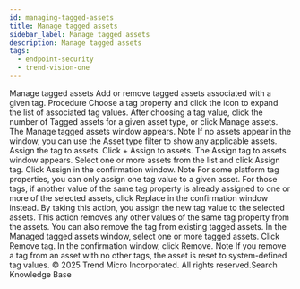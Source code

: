 ```yaml
---
id: managing-tagged-assets
title: Manage tagged assets
sidebar_label: Manage tagged assets
description: Manage tagged assets
tags:
  - endpoint-security
  - trend-vision-one
---
```


 Manage tagged assets Add or remove tagged assets associated with a given tag. Procedure Choose a tag property and click the icon to expand the list of associated tag values. After choosing a tag value, click the number of Tagged assets for a given asset type, or click Manage assets. The Manage tagged assets window appears. Note If no assets appear in the window, you can use the Asset type filter to show any applicable assets. Assign the tag to assets. Click + Assign to assets. The Assign tag to assets window appears. Select one or more assets from the list and click Assign tag. Click Assign in the confirmation window. Note For some platform tag properties, you can only assign one tag value to a given asset. For those tags, if another value of the same tag property is already assigned to one or more of the selected assets, click Replace in the confirmation window instead. By taking this action, you assign the new tag value to the selected assets. This action removes any other values of the same tag property from the assets. You can also remove the tag from existing tagged assets. In the Managed tagged assets window, select one or more tagged assets. Click Remove tag. In the confirmation window, click Remove. Note If you remove a tag from an asset with no other tags, the asset is reset to system-defined tag values. © 2025 Trend Micro Incorporated. All rights reserved.Search Knowledge Base